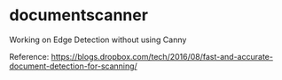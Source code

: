 # documentscanner
Working on Edge Detection without using Canny

Reference: https://blogs.dropbox.com/tech/2016/08/fast-and-accurate-document-detection-for-scanning/
